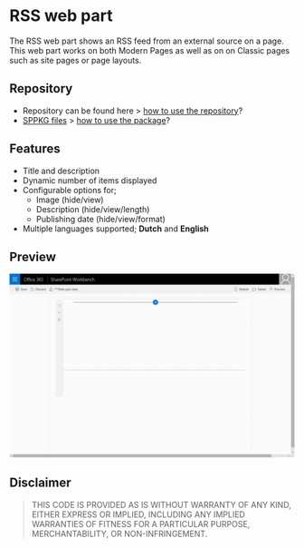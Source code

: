 # RSS web part
The RSS web part shows an RSS feed from an external source on a page. This web part works on both Modern Pages as well as on on Classic pages such as site pages or page layouts.

## Repository
- Repository can be found here > [how to use the repository][link1]?
- [SPPKG files](https://github.com/Portiva-O365/webpart-rss/tree/master/sharepoint) > [how to use the package][link2]?

## Features
- Title and description
- Dynamic number of items displayed
- Configurable options for;
    - Image (hide/view)
    - Description (hide/view/length)
    - Publishing date (hide/view/format)
- Multiple languages supported; **Dutch** and **English**

## Preview
![RSS web part][ScreenRecording]

## Disclaimer
> THIS CODE IS PROVIDED AS IS WITHOUT WARRANTY OF ANY KIND, EITHER EXPRESS OR IMPLIED, INCLUDING ANY IMPLIED WARRANTIES OF FITNESS FOR A PARTICULAR PURPOSE, MERCHANTABILITY, OR NON-INFRINGEMENT.

[ScreenRecording]: ./images/screen.gif

[link1]: https://github.com/Portiva-O365/portfolio/blob/master/repository-usage.md
[link2]: https://github.com/Portiva-O365/portfolio/blob/master/repository-packages.md

